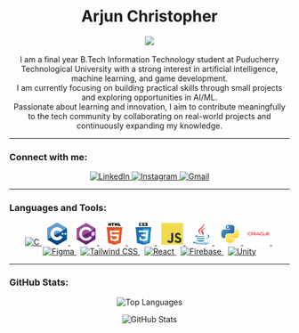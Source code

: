<h1 align="center">Arjun Christopher</h1>

<div align="center">
  <img height="150" src="https://media3.giphy.com/media/v1.Y2lkPTc5MGI3NjExeWQ2ejJpbGltb29obGdsdHNpbW9pNGg0eTJnZWgxaTJpb2F3YmJ1MSZlcD12MV9pbnRlcm5hbF9naWZfYnlfaWQmY3Q9cw/SHjOSDkKZ18qOHA5B5/giphy.gif"/>
</div>

<p align="center">
  I am a final year B.Tech Information Technology student at Puducherry Technological University with a strong interest in artificial intelligence, machine learning, and game development.<br>
  I am currently focusing on building practical skills through small projects and exploring opportunities in AI/ML.<br>
  Passionate about learning and innovation, I aim to contribute meaningfully to the tech community by collaborating on real-world projects and continuously expanding my knowledge.
</p>

---

### Connect with me:

<p align="center">
  <a href="https://linkedin.com/in/arjun-christopher-2330a1327/" target="_blank">
    <img src="https://raw.githubusercontent.com/rahuldkjain/github-profile-readme-generator/master/src/images/icons/Social/linked-in-alt.svg" alt="LinkedIn" height="30" width="40" />
  </a>
  <a href="https://instagram.com/arjun_christopher_" target="_blank">
    <img src="https://raw.githubusercontent.com/rahuldkjain/github-profile-readme-generator/master/src/images/icons/Social/instagram.svg" alt="Instagram" height="30" width="40" />
  </a>
  <a href="https://mail.google.com/mail/?view=cm&fs=1&to=arjunchristopher2004@gmail.com" target="_blank">
    <img src="https://upload.wikimedia.org/wikipedia/commons/thumb/7/7e/Gmail_icon_%282020%29.svg/1280px-Gmail_icon_%282020%29.svg.png" alt="Gmail" height="30" width="40"/>
  </a>
</p>

---

### Languages and Tools:

<p align="center">
  <a href="https://www.cprogramming.com/" target="_blank" rel="noreferrer">
    <img src="https://img.icons8.com/color/720/c-programming.png" alt="C" width="42" height="42"/>
  </a>&nbsp;
  <a href="https://www.w3schools.com/cpp/" target="_blank" rel="noreferrer">
    <img src="https://raw.githubusercontent.com/devicons/devicon/master/icons/cplusplus/cplusplus-original.svg" alt="C++" width="40" height="40"/>
  </a>&nbsp;
  <a href="https://www.w3schools.com/cs/" target="_blank" rel="noreferrer">
    <img src="https://raw.githubusercontent.com/devicons/devicon/master/icons/csharp/csharp-original.svg" alt="csharp" width="40" height="40"/>
  </a>&nbsp;
  <a href="https://www.w3.org/html/" target="_blank" rel="noreferrer">
    <img src="https://raw.githubusercontent.com/devicons/devicon/master/icons/html5/html5-original-wordmark.svg" alt="HTML5" width="40" height="40"/>
  </a>&nbsp;
  <a href="https://www.w3schools.com/css/" target="_blank" rel="noreferrer">
    <img src="https://raw.githubusercontent.com/devicons/devicon/master/icons/css3/css3-original-wordmark.svg" alt="CSS3" width="40" height="40"/>
  </a>&nbsp;
  <a href="https://developer.mozilla.org/en-US/docs/Web/JavaScript" target="_blank" rel="noreferrer">
    <img src="https://raw.githubusercontent.com/devicons/devicon/master/icons/javascript/javascript-original.svg" alt="JavaScript" width="40" height="40"/>
  </a>&nbsp;
  <a href="https://www.java.com" target="_blank" rel="noreferrer">
    <img src="https://raw.githubusercontent.com/devicons/devicon/master/icons/java/java-original.svg" alt="Java" width="40" height="40"/>
  </a>&nbsp;
  <a href="https://www.python.org" target="_blank" rel="noreferrer">
    <img src="https://raw.githubusercontent.com/devicons/devicon/master/icons/python/python-original.svg" alt="Python" width="40" height="40"/>
  </a>&nbsp;
  <a href="https://www.oracle.com/" target="_blank" rel="noreferrer">
    <img src="https://raw.githubusercontent.com/devicons/devicon/master/icons/oracle/oracle-original.svg" alt="Oracle" width="40" height="40"/>
  </a>&nbsp;
  <a href="https://react.dev/" target="_blank" rel="noreferrer">
    <img src="https://img.icons8.com/external-tal-revivo-color-tal-revivo/96/external-react-a-javascript-library-for-building-user-interfaces-logo-color-tal-revivo.png" alt="Figma" width="40" height="40"/>
  </a>&nbsp;
  <a href="https://tailwindcss.com/" target="_blank" rel="noreferrer">
    <img src="https://img.icons8.com/color/480/tailwind_css.png" alt="Tailwind CSS" width="40" height="40"/>
  </a>&nbsp;
  <a href="https://www.figma.com/" target="_blank" rel="noreferrer">
    <img src="https://www.vectorlogo.zone/logos/figma/figma-icon.svg" alt="React" width="40" height="40"/>
  </a>&nbsp;
  <a href="https://firebase.google.com/" target="_blank" rel="noreferrer">
    <img src="https://img.icons8.com/color/720/firebase.png" alt="Firebase" width="40" height="40"/>
  </a>&nbsp;
  <a href="https://unity.com/" target="_blank" rel="noreferrer">
    <img src="https://www.vectorlogo.zone/logos/unity3d/unity3d-icon.svg" alt="Unity" width="40" height="40"/>
  </a>
</p>

---

### GitHub Stats:

<p align="center">
  <img src="https://github-readme-stats.vercel.app/api/top-langs?username=arjun-christopher&show_icons=true&locale=en&layout=compact&bg_color=00000000&theme=transparent" alt="Top Languages" />
</p>

<p align="center">
  <img src="https://github-readme-stats.vercel.app/api?username=arjun-christopher&show_icons=true&locale=en&bg_color=00000000&theme=transparent" alt="GitHub Stats" />
</p>
